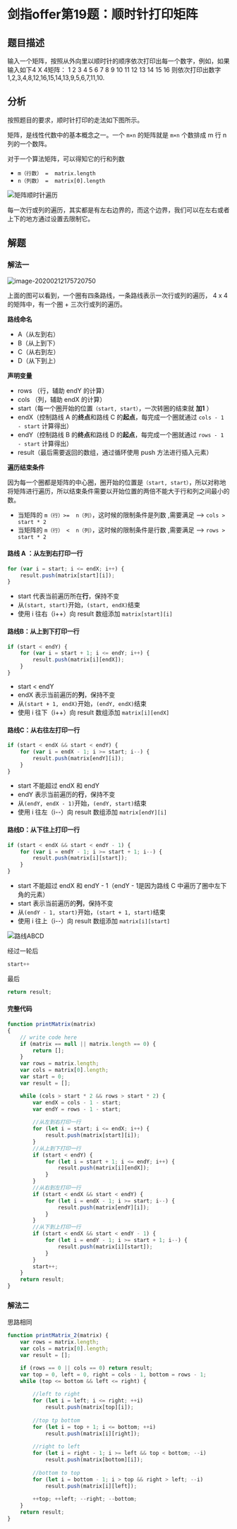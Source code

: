 # 剑指offer第19题：顺时针打印矩阵



## 题目描述

输入一个矩阵，按照从外向里以顺时针的顺序依次打印出每一个数字，例如，如果输入如下4 X 4矩阵： 1 2 3 4 5 6 7 8 9 10 11 12 13 14 15 16 则依次打印出数字 1,2,3,4,8,12,16,15,14,13,9,5,6,7,11,10.



## 分析

按照题目的要求，顺时针打印的走法如下图所示。

矩阵，是线性代数中的基本概念之一。一个 `m×n` 的矩阵就是 `m×n` 个数排成 m 行 n 列的一个数阵。

对于一个算法矩阵，可以得知它的行和列数

- `m（行数） =  matrix.length`
- `n（列数） =  matrix[0].length`

![矩阵顺时针遍历](images/image-20200212173742061.png)

每一次行或列的遍历，其实都是有左右边界的，而这个边界，我们可以在左右或者上下的地方通过设置去限制它。



## 解题

### 解法一

![image-20200212175720750](images/image-20200212175720750.png)

上面的图可以看到，一个圈有四条路线，一条路线表示一次行或列的遍历， 4 x 4 的矩阵中，有一个圈 + 三次行或列的遍历。

**路线命名**

- A（从左到右）
- B（从上到下）
- C（从右到左）
- D（从下到上）

**声明变量**

- rows （行，辅助 endY 的计算）
- cols  （列，辅助 endX 的计算）
- start（每一个圈开始的位置`（start, start）`，一次转圈的结束就 **加1** ）
- endX（控制路线 A 的**终点**和路线 C 的**起点**，每完成一个圈就通过 `cols - 1 - start` 计算得出）
- endY（控制路线 B 的**终点**和路线 D 的**起点**，每完成一个圈就通过 `rows - 1 - start` 计算得出）
- result（最后需要返回的数组，通过循环使用 push 方法进行插入元素）

**遍历结束条件**

因为每一个圈都是矩阵的中心圈，圈开始的位置是`（start, start）`，所以对称地将矩阵进行遍历，所以结束条件需要以开始位置的两倍不能大于行和列之间最小的数。

- 当矩阵的 `m（行）>=  n（列）`，这时候的限制条件是列数 ,需要满足  ——>  `cols > start * 2 `
- 当矩阵的 `m（行） <  n（列）`，这时候的限制条件是行数 ,需要满足  ——>  `rows > start * 2 `



#### 路线 A ：从左到右打印一行

```javascript
for (var i = start; i <= endX; i++) {
    result.push(matrix[start][i]);
}
```

-  start 代表当前遍历所在**行**，保持不变
- 从`(start, start)`开始，`(start, endX)`结束
- 使用 i 往右（i++）向 result 数组添加 `matrix[start][i]`



#### 路线B：从上到下打印一行

```javascript
if (start < endY) {
    for (var i = start + 1; i <= endY; i++) {
        result.push(matrix[i][endX]);
    }
}
```

- start < endY
- endX 表示当前遍历的**列**，保持不变
- 从`(start + 1, endX)`开始，`(endY, endX)`结束
- 使用 i 往下（i++）向 result 数组添加 `matrix[i][endX]`



#### 路线C：从右往左打印一行

```javascript
if (start < endX && start < endY) {
    for (var i = endX - 1; i >= start; i--) {
        result.push(matrix[endY][i]);
    }
}
```

- start 不能超过 endX 和 endY
- endY 表示当前遍历的**行**，保持不变
- 从`(endY, endX - 1)`开始，`(endY, start)`结束
- 使用 i 往左（i--）向 result 数组添加 `matrix[endY][i]`



#### 路线D：从下往上打印一行

```javascript
if (start < endX && start < endY - 1) {
    for (var i = endY - 1; i >= start + 1; i--) {
        result.push(matrix[i][start]);
    }
}
```

- start 不能超过 endX 和 endY - 1（endY - 1是因为路线 C 中遍历了圈中左下角的元素）
- start 表示当前遍历的**列**，保持不变
- 从`(endY - 1, start)`开始，`(start + 1, start)`结束
- 使用 i 往上（i--）向 result 数组添加 `matrix[i][start]`

![路线ABCD](images/image-20200212232848417.png)

经过一轮后

```javascript
start++
```

最后

```javascript
return result;
```



#### 完整代码

```javascript
function printMatrix(matrix)
{
    // write code here
    if (matrix == null || matrix.length == 0) {
        return [];
    }
    var rows = matrix.length;
    var cols = matrix[0].length;
    var start = 0;
    var result = [];

    while (cols > start * 2 && rows > start * 2) {
        var endX = cols - 1 - start;
        var endY = rows - 1 - start;
        
        //从左到右打印一行
        for (let i = start; i <= endX; i++) {
            result.push(matrix[start][i]);
        }
        //从上到下打印一行
        if (start < endY) {
            for (let i = start + 1; i <= endY; i++) {
                result.push(matrix[i][endX]);
            }
        }
        //从右到左打印一行
        if (start < endX && start < endY) {
            for (let i = endX - 1; i >= start; i--) {
                result.push(matrix[endY][i]);
            }
        }
        //从下到上打印一行
        if (start < endX && start < endY - 1) {
            for (let i = endY - 1; i >= start + 1; i--) {
                result.push(matrix[i][start]);
            }
        }
        start++;
    }
    return result;
}
```



### 解法二

思路相同

```javascript
function printMatrix_2(matrix) {
    var rows = matrix.length;
    var cols = matrix[0].length;
    var result = [];

    if (rows == 0 || cols == 0) return result;
    var top = 0, left = 0, right = cols - 1, bottom = rows - 1;
    while (top <= bottom && left <= right) {
        
        //left to right
        for (let i = left; i <= right; ++i) 
            result.push(matrix[top][i]);
        
        //top tp bottom
        for (let i = top + 1; i <= bottom; ++i) 
            result.push(matrix[i][right]);
        
        //right to left
        for (let i = right - 1; i >= left && top < bottom; --i) 
            result.push(matrix[bottom][i]);
        
        //bottom to top
        for (let i = bottom - 1; i > top && right > left; --i) 
            result.push(matrix[i][left]);
        
        ++top; ++left; --right; --bottom;
    }
    return result;
}
```

